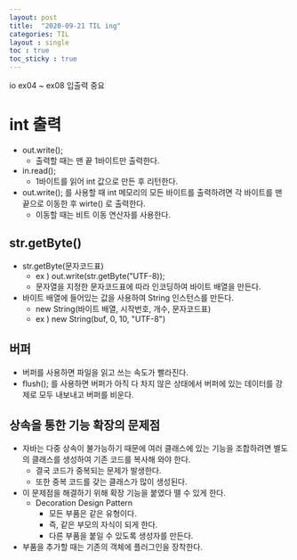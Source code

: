 ```yaml
---
layout: post
title:  "2020-09-21 TIL ing"
categories: TIL
layout : single
toc : true 
toc_sticky : true
---
```


io ex04 ~ ex08 
입출력 중요


# int 출력
- out.write();
    - 출력할 때는 맨 끝 1바이트만 출력한다.
- in.read();
    - 1바이트를 읽어 int 값으로 만든 후 리턴한다.
- out.write(); 를 사용할 때 int 메모리의 모든 바이트를 출력하려면 각 바이트를 맨 끝으로 이동한 후 wirte() 로 출력한다.
    - 이동할 때는 비트 이동 연산자를 사용한다.

## str.getByte()
- str.getByte(문자코드표)
    - ex ) out.write(str.getByte("UTF-8));
    - 문자열을 지정한 문자코드표에 따라 인코딩하여 바이트 배열을 만든다.
- 바이트 배열에 들어있는 값을 사용하여 String 인스턴스를 만든다.
    - new String(바이트 배열, 시작번호, 개수, 문자코드표)
    - ex ) new String(buf, 0, 10, "UTF-8")

## 버퍼
- 버퍼를 사용하면 파일을 읽고 쓰는 속도가 빨라진다.
- flush(); 를 사용하면 버퍼가 아직 다 차지 않은 상태에서 버퍼에 있는 데이터를 강제로 모두 내보내고 버퍼를 비운다.

## 상속을 통한 기능 확장의 문제점
- 자바는 다중 상속이 불가능하기 때문에 여러 클래스에 있는 기능을 조합하려면 별도의 클래스를 생성하여 기존 코드를 복사해 와야 한다.
    - 결국 코드가 중복되는 문제가 발생한다.
    - 또한 중복 코드를 갖는 클래스가 많이 생성된다.
- 이 문제점을 해결하기 위해 확장 기능을 붙였다 뗄 수 있게 한다.
    - Decoration Design Pattern
        - 모든 부품은 같은 유형이다.
        - 즉, 같은 부모의 자식이 되게 한다.
        - 다른 부품을 붙일 수 있도록 생성자를 만든다.
- 부품을 추가할 때는 기존의 객체에 플러그인을 장착한다.


